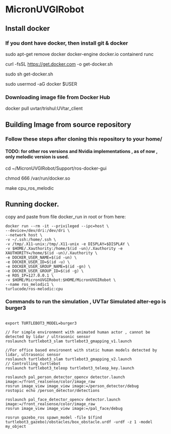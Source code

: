 # MicronUVGIRobot

## Install docker
### If you dont have docker, then install git & docker 
sudo apt-get remove docker docker-engine docker.io containerd runc  

curl -fsSL https://get.docker.com -o get-docker.sh

sudo sh get-docker.sh

sudo usermod -aG docker $USER

### Downloading image file from Docker Hub

docker pull uvtar/trishul:UVtar_client

## Building Image from source repository 

### Follow these steps after cloning this repository to your home/ 
#### TODO: for other ros versions and Nvidia implementations , as of now , only melodic version is used. 

cd ~/MicronUVGIRobot/Support/ros-docker-gui 

chmod 666 /var/run/docker.so 

make cpu_ros_melodic



## Running docker. 
copy and paste from file docker_run in root or from here: 

```
docker run --rm -it --privileged --ipc=host \
--device=/dev/dri:/dev/dri \
--network host \
-v ~/.ssh:/home/.ssh \
-v /tmp/.X11-unix:/tmp/.X11-unix -e DISPLAY=$DISPLAY \
-v $HOME/.Xauthority:/home/$(id -un)/.Xauthority -e XAUTHORITY=/home/$(id -un)/.Xauthority \
-e DOCKER_USER_NAME=$(id -un) \
-e DOCKER_USER_ID=$(id -u) \
-e DOCKER_USER_GROUP_NAME=$(id -gn) \
-e DOCKER_USER_GROUP_ID=$(id -g) \
-e ROS_IP=127.0.0.1 \
-v $HOME/MicronUVGIRobot:$HOME/MicronUVGIRobot \
--name ros_melodic1 \
turlucode/ros-melodic:cpu

```

### Commands to run the simulation , UVTar Simulated alter-ego is burger3

```

export TURTLEBOT3_MODEL=burger3

// For simple environment with animated human actor , cannot be detected by lidar / ultrasonic sensor
roslaunch turtlebot3_slam turtlebot3_gmapping_v1.launch 

//For office based environent with static human models detected by lidar, ultrasonic sensor
roslaunch turtlebot3_slam turtlebot3_gmapping_v2.launch 
// Controlling turtlebot
roslaunch turtlebot3_teleop turtlebot3_teleop_key.launch

roslaunch pal_person_detector_opencv detector.launch image:=/front_realsense/color/image_raw
rosrun image_view image_view image:=/person_detector/debug
rostopic echo /person_detector/detections

roslaunch pal_face_detector_opencv detector.launch image:=/front_realsense/color/image_raw
rosrun image_view image_view image:=/pal_face/debug

rosrun gazebo_ros spawn_model -file $(find turtlebot3_gazebo)/obstacles/box_obstacle.urdf -urdf -z 1 -model my_object


```